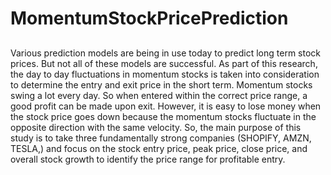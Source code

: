 # MomentumStockPricePrediction

##
Various prediction models are being in use today to predict long term stock prices. But not all of these models are successful. As part of this research, the day to day fluctuations in momentum stocks is taken into consideration to determine the entry and exit price in the short term. Momentum stocks swing a lot every day. So when entered within the correct price range, a good profit can be made upon exit. However, it is easy to lose money when the stock price goes down because the momentum stocks fluctuate in the opposite direction with the same velocity. So, the main purpose of this study is to take three fundamentally strong companies (SHOPIFY, AMZN, TESLA,) and focus on the stock entry price, peak price, close price, and overall stock growth to identify the price range for profitable entry.

